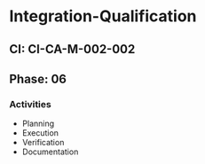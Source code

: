 # Integration-Qualification

## CI: CI-CA-M-002-002
## Phase: 06

### Activities
- Planning
- Execution
- Verification
- Documentation
